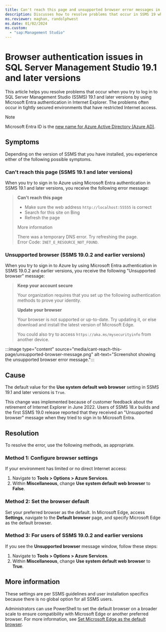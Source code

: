 ```yaml
---
title: Can't reach this page and unsupported browser error messages in SMSS 19
description: Discusses how to resolve problems that occur in SSMS 19 when you try to sign in by using Microsoft Entra authentication in Internet Explorer.
ms.reviewer: maghan, randolphwest
ms.date: 01/02/2024
ms.custom:
  - "sap:Management Studio"
---
```


# Browser authentication issues in SQL Server Management Studio 19.1 and later versions

This article helps you resolve problems that occur when you try to log in to SQL Server Management Studio (SSMS) 19.1 and later versions by using Microsoft Entra authentication in Internet Explorer. The problems often occur in tightly secured environments that have restricted Internet access.

> [!NOTE]
> Microsoft Entra ID is the [new name for Azure Active Directory (Azure AD)](/entra/fundamentals/new-name).

## Symptoms

Depending on the version of SSMS that you have installed, you experience either of the following possible symptoms.

### Can't reach this page (SSMS 19.1 and later versions)

When you try to sign in to Azure using Microsoft Entra authentication in SSMS 19.1 and later versions, you receive the following error message:

> **Can't reach this page**
>
> - Make sure the web address `http://localhost:55555` is correct
> - Search for this site on Bing
> - Refresh the page
>
> More information
>
> There was a temporary DNS error. Try refreshing the page.  
> Error Code: `INET_E_RESOURCE_NOT_FOUND`.

### Unsupported browser (SSMS 19.0.2 and earlier versions)

When you try to sign in to Azure by using Microsoft Entra authentication in SSMS 19.0.2 and earlier versions, you receive the following "Unsupported browser" message:

> **Keep your account secure**
>
> Your organization requires that you set up the following authentication methods to prove your identity.
>
> **Update your browser**
>
> Your browser is not supported or up-to-date. Try updating it, or else download and install the latest version of Microsoft Edge.
>
> You could also try to access `https://aka.ms/mysecurityinfo` from another device.

:::image type="content" source="media/cant-reach-this-page/unsupported-browser-message.png" alt-text="Screenshot showing the unsupported browser error message.":::

## Cause

The default value for the **Use system default web browser** setting in SSMS 19.1 and later versions is `True`.

This change was implemented because of customer feedback about the retirement of Internet Explorer in June 2022. Users of SSMS 18.*x* builds and the first SSMS 19.0 release reported that they received an "Unsupported browser" message when they tried to sign in to Microsoft Entra.

## Resolution

To resolve the error, use the following methods, as appropriate.

### Method 1: Configure browser settings

If your environment has limited or no direct Internet access:

1. Navigate to **Tools > Options > Azure Services**.
1. Within **Miscellaneous**, change **Use system default web browser** to **False**.

### Method 2: Set the browser default  

Set your preferred browser as the default. In Microsoft Edge, access **Settings**, navigate to the **Default browser** page, and specify Microsoft Edge as the default browser.

### Method 3: For users of SSMS 19.0.2 and earlier versions

If you see the **Unsupported browser** message window, follow these steps:

1. Navigate to **Tools > Options > Azure Services**.
1. Within **Miscellaneous**, change **Use system default web browser** to **True**.

## More information

These settings are per SSMS guidelines and user installation specifics because there is no global option for all SSMS users.

Administrators can use PowerShell to set the default browser on a broader scale to ensure compatibility with Microsoft Edge or another preferred browser. For more information, see [Set Microsoft Edge as the default browser](/deployedge/edge-default-browser).

